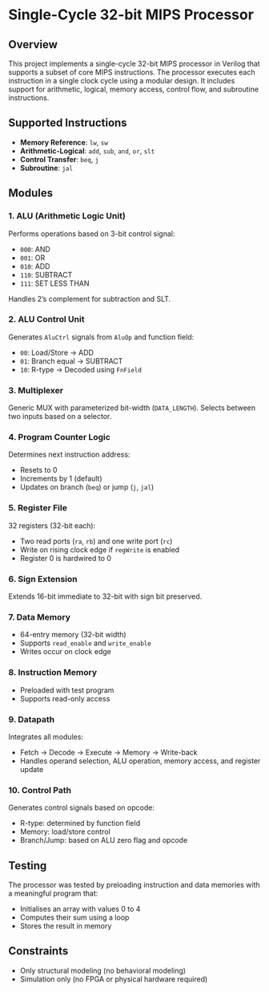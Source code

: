 # Single-Cycle 32-bit MIPS Processor

## Overview
This project implements a single-cycle 32-bit MIPS processor in Verilog that supports a subset of core MIPS instructions. The processor executes each instruction in a single clock cycle using a modular design. It includes support for arithmetic, logical, memory access, control flow, and subroutine instructions.

## Supported Instructions
- **Memory Reference**: `lw`, `sw`
- **Arithmetic-Logical**: `add`, `sub`, `and`, `or`, `slt`
- **Control Transfer**: `beq`, `j`
- **Subroutine**: `jal`

## Modules

### 1. ALU (Arithmetic Logic Unit)
Performs operations based on 3-bit control signal:
- `000`: AND
- `001`: OR
- `010`: ADD
- `110`: SUBTRACT
- `111`: SET LESS THAN

Handles 2’s complement for subtraction and SLT.

### 2. ALU Control Unit
Generates `AluCtrl` signals from `AluOp` and function field:
- `00`: Load/Store → ADD
- `01`: Branch equal → SUBTRACT
- `10`: R-type → Decoded using `FnField`

### 3. Multiplexer
Generic MUX with parameterized bit-width (`DATA_LENGTH`). Selects between two inputs based on a selector.

### 4. Program Counter Logic
Determines next instruction address:
- Resets to 0
- Increments by 1 (default)
- Updates on branch (`beq`) or jump (`j`, `jal`)

### 5. Register File
32 registers (32-bit each):
- Two read ports (`ra`, `rb`) and one write port (`rc`)
- Write on rising clock edge if `regWrite` is enabled
- Register 0 is hardwired to 0

### 6. Sign Extension
Extends 16-bit immediate to 32-bit with sign bit preserved.

### 7. Data Memory
- 64-entry memory (32-bit width)
- Supports `read_enable` and `write_enable`
- Writes occur on clock edge

### 8. Instruction Memory
- Preloaded with test program
- Supports read-only access

### 9. Datapath
Integrates all modules:
- Fetch → Decode → Execute → Memory → Write-back
- Handles operand selection, ALU operation, memory access, and register update

### 10. Control Path
Generates control signals based on opcode:
- R-type: determined by function field
- Memory: load/store control
- Branch/Jump: based on ALU zero flag and opcode

## Testing
The processor was tested by preloading instruction and data memories with a meaningful program that:
- Initialises an array with values 0 to 4
- Computes their sum using a loop
- Stores the result in memory

## Constraints
- Only structural modeling (no behavioral modeling)
- Simulation only (no FPGA or physical hardware required)
